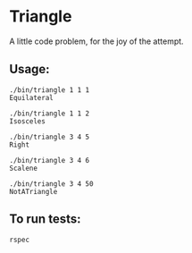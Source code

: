 # Triangle

A little code problem, for the joy of the attempt.


## Usage:

````
./bin/triangle 1 1 1
Equilateral

./bin/triangle 1 1 2
Isosceles

./bin/triangle 3 4 5
Right

./bin/triangle 3 4 6
Scalene

./bin/triangle 3 4 50
NotATriangle
````

## To run tests:

``rspec``


